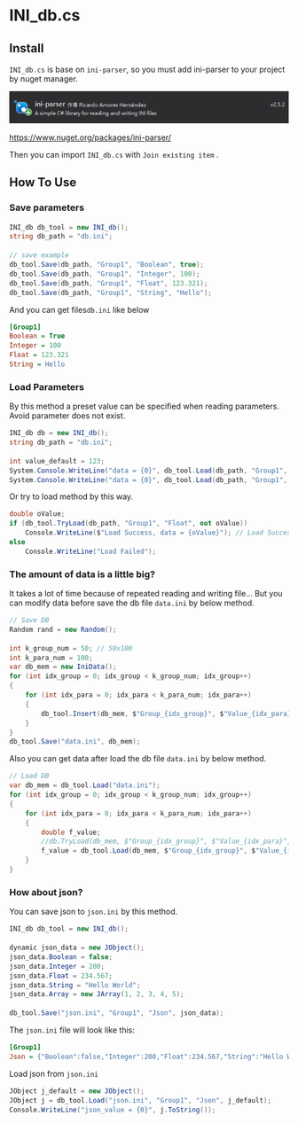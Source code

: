 

# INI_db.cs

## Install

`INI_db.cs` is base on `ini-parser`, so you must add ini-parser to your project by nuget manager.

![image-20201204092302802](pic/readme/image-20201204092302802.png)

https://www.nuget.org/packages/ini-parser/

Then you can import `INI_db.cs` with `Join existing item` .

## How To Use

### Save parameters

```c#
INI_db db_tool = new INI_db();           
string db_path = "db.ini";

// save example
db_tool.Save(db_path, "Group1", "Boolean", true);
db_tool.Save(db_path, "Group1", "Integer", 100);
db_tool.Save(db_path, "Group1", "Float", 123.321);
db_tool.Save(db_path, "Group1", "String", "Hello");
```

And you can get files`db.ini` like below

```ini
[Group1]
Boolean = True
Integer = 100
Float = 123.321
String = Hello
```

### Load Parameters

By this method a preset value can be specified when reading parameters. Avoid parameter does not exist.

```C#
INI_db db = new INI_db();
string db_path = "db.ini";

int value_default = 123;
System.Console.WriteLine("data = {0}", db_tool.Load(db_path, "Group1", "Integer", value_default)); // data = 100
System.Console.WriteLine("data = {0}", db_tool.Load(db_path, "Group1", "Integer_1", value_default)); // data = 123
```

Or try to load method by this way.

```c#
double oValue;
if (db_tool.TryLoad(db_path, "Group1", "Float", out oValue))
    Console.WriteLine($"Load Success, data = {oValue}"); // Load Success, data = 123.321
else
    Console.WriteLine("Load Failed");
```

### The amount of data is a little big?

It takes a lot of time because of repeated reading and writing file... But you can modify data before save the db file `data.ini` by below method.

```c#
// Save DB
Random rand = new Random();

int k_group_num = 50; // 50x100
int k_para_num = 100;
var db_mem = new IniData();
for (int idx_group = 0; idx_group < k_group_num; idx_group++)
{
    for (int idx_para = 0; idx_para < k_para_num; idx_para++)
    {
        db_tool.Insert(db_mem, $"Group_{idx_group}", $"Value_{idx_para}", rand.NextDouble());
    }
}
db_tool.Save("data.ini", db_mem);
```

Also you can get data after load the db file `data.ini` by below method.

```c#
// Load DB
var db_mem = db_tool.Load("data.ini");
for (int idx_group = 0; idx_group < k_group_num; idx_group++)
{
    for (int idx_para = 0; idx_para < k_para_num; idx_para++)
    {
        double f_value;
        //db.TryLoad(db_mem, $"Group_{idx_group}", $"Value_{idx_para}", out f_value);
        f_value = db_tool.Load(db_mem, $"Group_{idx_group}", $"Value_{idx_para}", 0.0);
    }
}
```

### How about json?

You can save json to `json.ini` by this method.

```c#
INI_db db_tool = new INI_db();

dynamic json_data = new JObject();
json_data.Boolean = false;
json_data.Integer = 200;
json_data.Float = 234.567;
json_data.String = "Hello World";
json_data.Array = new JArray(1, 2, 3, 4, 5);

db_tool.Save("json.ini", "Group1", "Json", json_data);
```

The `json.ini` file will look like this:

```ini
[Group1]
Json = {"Boolean":false,"Integer":200,"Float":234.567,"String":"Hello World","Array":[1,2,3,4,5]}
```

Load json from `json.ini`

```c#
JObject j_default = new JObject();
JObject j = db_tool.Load("json.ini", "Group1", "Json", j_default);
Console.WriteLine("json_value = {0}", j.ToString());
```





